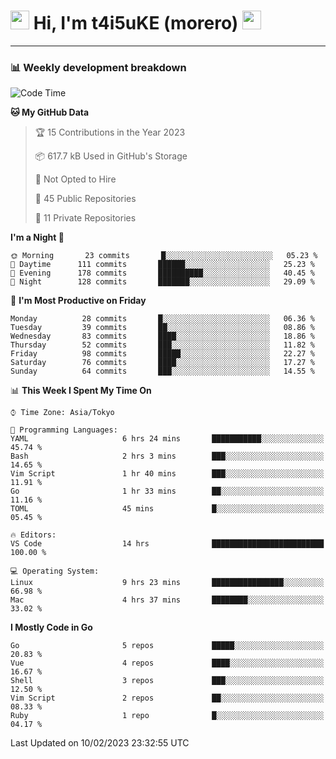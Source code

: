 <!-- Title -->
<h1>
    <img src="https://emojis.slackmojis.com/emojis/images/1600385609/10490/cactuar.gif?1600385609" width="30"/> 
    Hi, I'm t4i5uKE (morero) 
    <img src="https://emojis.slackmojis.com/emojis/images/1600385609/10490/cactuar.gif?1600385609" width="30"/>
</h1>

---

<h3> 📊 Weekly development breakdown </h3>
<!-- waka-readme-stats -->

<!--START_SECTION:waka-->
![Code Time](http://img.shields.io/badge/Code%20Time-1%2C402%20hrs%2047%20mins-blue)

**🐱 My GitHub Data** 

> 🏆 15 Contributions in the Year 2023
 > 
> 📦 617.7 kB Used in GitHub's Storage 
 > 
> 🚫 Not Opted to Hire
 > 
> 📜 45 Public Repositories 
 > 
> 🔑 11 Private Repositories  
 > 
**I'm a Night 🦉** 

```text
🌞 Morning       23 commits       █░░░░░░░░░░░░░░░░░░░░░░░░   05.23 % 
🌆 Daytime      111 commits       ██████░░░░░░░░░░░░░░░░░░░   25.23 % 
🌃 Evening      178 commits       ██████████░░░░░░░░░░░░░░░   40.45 % 
🌙 Night        128 commits       ███████░░░░░░░░░░░░░░░░░░   29.09 % 

```
📅 **I'm Most Productive on Friday** 

```text
Monday          28 commits       █░░░░░░░░░░░░░░░░░░░░░░░░   06.36 % 
Tuesday         39 commits       ██░░░░░░░░░░░░░░░░░░░░░░░   08.86 % 
Wednesday       83 commits       ████░░░░░░░░░░░░░░░░░░░░░   18.86 % 
Thursday        52 commits       ███░░░░░░░░░░░░░░░░░░░░░░   11.82 % 
Friday          98 commits       █████░░░░░░░░░░░░░░░░░░░░   22.27 % 
Saturday        76 commits       ████░░░░░░░░░░░░░░░░░░░░░   17.27 % 
Sunday          64 commits       ███░░░░░░░░░░░░░░░░░░░░░░   14.55 % 

```


📊 **This Week I Spent My Time On** 

```text
⌚︎ Time Zone: Asia/Tokyo

💬 Programming Languages: 
YAML                     6 hrs 24 mins       ███████████░░░░░░░░░░░░░░   45.74 % 
Bash                     2 hrs 3 mins        ███░░░░░░░░░░░░░░░░░░░░░░   14.65 % 
Vim Script               1 hr 40 mins        ███░░░░░░░░░░░░░░░░░░░░░░   11.91 % 
Go                       1 hr 33 mins        ██░░░░░░░░░░░░░░░░░░░░░░░   11.16 % 
TOML                     45 mins             █░░░░░░░░░░░░░░░░░░░░░░░░   05.45 % 

🔥 Editors: 
VS Code                  14 hrs              █████████████████████████   100.00 % 

💻 Operating System: 
Linux                    9 hrs 23 mins       ████████████████░░░░░░░░░   66.98 % 
Mac                      4 hrs 37 mins       ████████░░░░░░░░░░░░░░░░░   33.02 % 

```

**I Mostly Code in Go** 

```text
Go                       5 repos             █████░░░░░░░░░░░░░░░░░░░░   20.83 % 
Vue                      4 repos             ████░░░░░░░░░░░░░░░░░░░░░   16.67 % 
Shell                    3 repos             ███░░░░░░░░░░░░░░░░░░░░░░   12.50 % 
Vim Script               2 repos             ██░░░░░░░░░░░░░░░░░░░░░░░   08.33 % 
Ruby                     1 repo              █░░░░░░░░░░░░░░░░░░░░░░░░   04.17 % 

```



 Last Updated on 10/02/2023 23:32:55 UTC
<!--END_SECTION:waka-->
